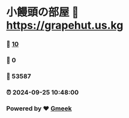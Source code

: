 # 小饅頭の部屋 :link: https://grapehut.us.kg 
### :page_facing_up: [10](https://grapehut.us.kg/tag.html) 
### :speech_balloon: 0 
### :hibiscus: 53587 
### :alarm_clock: 2024-09-25 10:48:00 
### Powered by :heart: [Gmeek](https://github.com/Meekdai/Gmeek)
